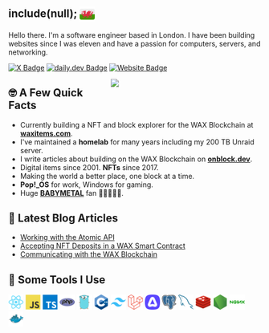 ## include(null); <img valign="middle" src="gb-wls.png" alt="Wales" width="30" height="30" />

Hello there. I'm a software engineer based in London. I have been building websites since I was eleven and have a passion for computers, servers, and networking.

<a href="https://x.com/includenull" target="_blank"><img src="https://img.shields.io/badge/-%40includenull-000000?style=flat-square&logo=x&logoColor=FFFFFF&labelColor=%23000000" alt="X Badge"></a>
<a href="https://app.daily.dev/includenull" target="_blank"><img src="https://img.shields.io/badge/-%40includenull-000000?style=flat-square&logo=daily.dev&logoColor=FFFFFF&labelColor=%23000000" alt="daily.dev Badge"></a>
<a href="https://onblock.dev" target="_blank"><img src="https://img.shields.io/badge/-onblock.dev-2962FF?style=flat-square&logo=hashnode&logoColor=FFFFFF&labelColor=%232962FF&link=https%3A%2F%2Fonblock.dev" alt="Website Badge"></a>

<img align="right" src="pedro-raccoon.gif" width="300" />

## 🤓 A Few Quick Facts

- Currently building a NFT and block explorer for the WAX Blockchain at **[waxitems.com](https://waxitems.com)**.
- I've maintained a **homelab** for many years including my 200 TB Unraid server.
- I write articles about building on the WAX Blockchain on **[onblock.dev](https://onblock.dev)**.
- Digital items since 2001. **NFTs** since 2017.
- Making the world a better place, one block at a time.
- **Pop!_OS** for work, Windows for gaming.
- Huge **[BABYMETAL](https://www.youtube.com/watch?v=4hSiQHPbsbE)** fan 🤘🏻🦊🤘🏻.

## 📝 Latest Blog Articles

- [Working with the Atomic API](https://onblock.dev/working-with-the-atomic-api)
- [Accepting NFT Deposits in a WAX Smart Contract](https://onblock.dev/accepting-nft-deposits-in-a-smart-contract)
- [Communicating with the WAX Blockchain](https://onblock.dev/communicating-with-the-wax-blockchain)

## 🔧 Some Tools I Use

<p align="left">
<img src="https://raw.githubusercontent.com/devicons/devicon/master/icons/react/react-original.svg" alt="react" width="30" height="30" />
<img src="https://raw.githubusercontent.com/devicons/devicon/master/icons/javascript/javascript-original.svg" alt="javascript" width="30" height="30" />
<img src="https://raw.githubusercontent.com/devicons/devicon/master/icons/typescript/typescript-original.svg" alt="typescript" width="30" height="30" />
<img src="https://raw.githubusercontent.com/devicons/devicon/master/icons/php/php-original.svg" alt="php" width="30" height="30" />
<img src="https://raw.githubusercontent.com/devicons/devicon/master/icons/go/go-original.svg" alt="go" width="30" height="30" />
<img src="https://raw.githubusercontent.com/devicons/devicon/master/icons/cplusplus/cplusplus-original.svg" alt="cpp" width="30" height="30" />
<img src="https://raw.githubusercontent.com/devicons/devicon/master/icons/tailwindcss/tailwindcss-original.svg" alt="tailwindcss" width="30" height="30" />
<img src="https://raw.githubusercontent.com/devicons/devicon/master/icons/laravel/laravel-original.svg" alt="laravel" width="30" height="30" />
<img src="https://raw.githubusercontent.com/devicons/devicon/master/icons/adonisjs/adonisjs-original.svg" alt="adonisjs" width="30" height="30" />
<img src="https://raw.githubusercontent.com/devicons/devicon/master/icons/postgresql/postgresql-original.svg" alt="postgresql" width="30" height="30" />
<img src="https://raw.githubusercontent.com/devicons/devicon/master/icons/mysql/mysql-original.svg" alt="mysql" width="30" height="30" />
<img src="https://raw.githubusercontent.com/devicons/devicon/master/icons/redis/redis-original.svg" alt="redis" width="30" height="30" />
<img src="https://raw.githubusercontent.com/devicons/devicon/master/icons/nodejs/nodejs-original.svg" alt="nodejs" width="30" height="30" />
<img src="https://raw.githubusercontent.com/devicons/devicon/master/icons/nginx/nginx-original.svg" alt="nginx" width="30" height="30" />
<img src="https://raw.githubusercontent.com/devicons/devicon/master/icons/docker/docker-original.svg" alt="docker" width="30" height="30" />
</p>
